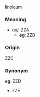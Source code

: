 linoleum
### Meaning
+ _adj_: ZZA
    + __eg__: ZZB

### Origin

ZZC

### Synonym

__eg__: ZZD

+ ZZE



